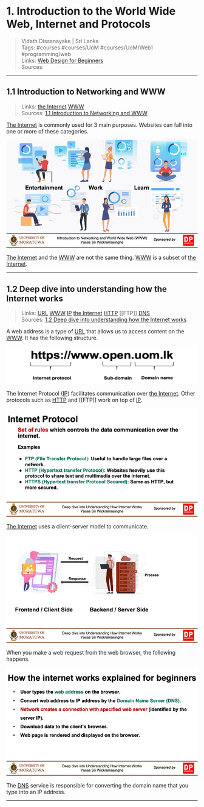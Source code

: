 # 1. Introduction to the World Wide Web, Internet and Protocols

> Vidath Dissanayake | Sri Lanka  
> Tags: #courses #courses/UoM #courses/UoM/Web1 #programming/web  
> Links: [Web Design for Beginners](../Web%20Design%20for%20Beginners.md)  
> Sources:  

---

## 1.1 Introduction to Networking and WWW
> Links:  [the Internet](../../../../network/the%20Internet/the%20Internet.md) [WWW](../../../../network/the%20Internet/WWW.md)  
> Sources: [1.1 Introduction to Networking and WWW](https://open.uom.lk/pluginfile.php/4727/mod_hvp/content/27/videos/sources-620dd002e4841.mp4)  

[The Internet](../../../../network/the%20Internet/the%20Internet.md) is commonly used for 3 main purposes. Websites can fall into one or more of these categories.

![uses of internet](assets/images/uses%20of%20internet.jpeg)


[The Internet](../../../../network/the%20Internet/the%20Internet.md) and the [WWW](../../../../network/the%20Internet/WWW.md) are not the same thing. [WWW](../../../../network/the%20Internet/WWW.md) is a subset of [the Internet](../../../../network/the%20Internet/the%20Internet.md).

---

## 1.2 Deep dive into understanding how the Internet works

> Links: [URL](../../../../network/the%20Internet/URL.md) [WWW](../../../../network/the%20Internet/WWW.md) [IP](../../../../network/communication%20protocol/TCP%20IP%20layer%202/OSI%20layer%203/IP/IP.md) [the Internet](../../../../network/the%20Internet/the%20Internet.md) [HTTP](../../../../network/communication%20protocol/TCP%20IP%20layer%204/OSI%20layer%207/HTTP.md) [[FTP]] [DNS](../../../../network/the%20Internet/DNS.md)  
> Sources: [1.2 Deep dive into understanding how the Internet works](https://open.uom.lk/pluginfile.php/4732/mod_hvp/content/32/videos/sources-620dd3400eb09.mp4)  

A web address is a type of [URL](../../../../network/the%20Internet/URL.md) that allows us to access content on the [WWW](../../../../network/the%20Internet/WWW.md). It has the following structure.

![web address](assets/images/web%20address.png)

The Internet Protocol ([IP](../../../../network/communication%20protocol/TCP%20IP%20layer%202/OSI%20layer%203/IP/IP.md)) facilitates communication over [the Internet](../../../../network/the%20Internet/the%20Internet.md). Other protocols such as [HTTP](../../../../network/communication%20protocol/TCP%20IP%20layer%204/OSI%20layer%207/HTTP.md) and [[FTP]] work on top of [IP](../../../../network/communication%20protocol/TCP%20IP%20layer%202/OSI%20layer%203/IP/IP.md).

![internet protocol](assets/images/internet%20protocol.png)

[The Internet](../../../../network/the%20Internet/the%20Internet.md) uses a client-server model to communicate.

![client server model](assets/images/client%20server%20model.png)

When you make a web request from the web browser, the following happens.

![how the internet works](assets/images/how%20the%20internet%20works.png)

The [DNS](../../../../network/the%20Internet/DNS.md) service is responsible for converting the domain name that you type into an IP address.

---